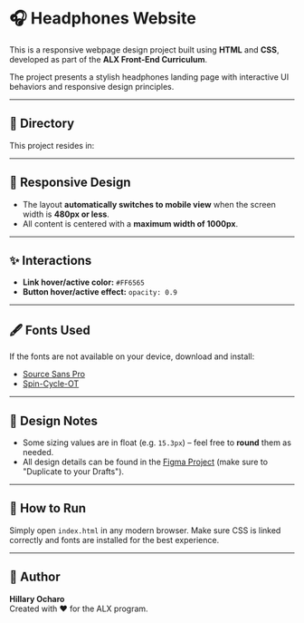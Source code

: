 # 🎧 Headphones Website

This is a responsive webpage design project built using **HTML** and **CSS**, developed as part of the **ALX Front-End Curriculum**.

The project presents a stylish headphones landing page with interactive UI behaviors and responsive design principles.

---

## 📁 Directory

This project resides in:


---

## 📱 Responsive Design

- The layout **automatically switches to mobile view** when the screen width is **480px or less**.
- All content is centered with a **maximum width of 1000px**.

---

## ✨ Interactions

- **Link hover/active color:** `#FF6565`
- **Button hover/active effect:** `opacity: 0.9`

---

## 🖋️ Fonts Used

If the fonts are not available on your device, download and install:

- [Source Sans Pro](https://fonts.google.com/specimen/Source+Sans+Pro)
- [Spin-Cycle-OT](https://www.fontspace.com/spin-cycle-font-f1545)

---

## 📐 Design Notes

- Some sizing values are in float (e.g. `15.3px`) – feel free to **round** them as needed.
- All design details can be found in the [Figma Project](#) (make sure to "Duplicate to your Drafts").

---

## 🧪 How to Run

Simply open `index.html` in any modern browser. Make sure CSS is linked correctly and fonts are installed for the best experience.

---

## 📌 Author

**Hillary Ocharo**  
Created with ❤️ for the ALX program.
